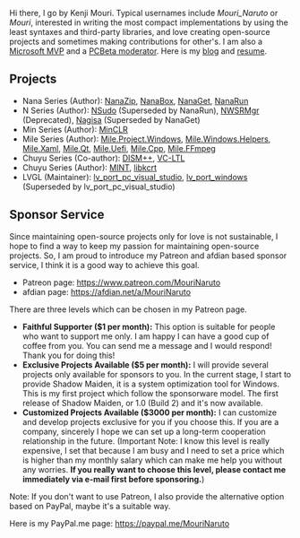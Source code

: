 ﻿Hi there, I go by Kenji Mouri. Typical usernames include *Mouri_Naruto* or
*Mouri*, interested in writing the most compact implementations by using
the least syntaxes and third-party libraries, and love creating open-source
projects and sometimes making contributions for other's. I am also a 
[Microsoft MVP] and a [PCBeta moderator]. Here is my [blog] and [resume].

[blog]: https://mouri.moe/
[resume]: https://mouri.moe/assets/resume/resume_english.pdf
[Microsoft MVP]: https://mvp.microsoft.com/en-us/PublicProfile/5004706?fullName=Kenji%20Mouri
[PCBeta moderator]: https://i.pcbeta.com/home.php?mod=space&uid=3887572&do=profile

## Projects

- Nana Series (Author): [NanaZip], [NanaBox], [NanaGet], [NanaRun]
- N Series (Author): [NSudo] (Superseded by NanaRun), [NWSRMgr] (Deprecated),
  [Nagisa] (Superseded by NanaGet)
- Min Series (Author): [MinCLR]
- Mile Series (Author): [Mile.Project.Windows], [Mile.Windows.Helpers],
  [Mile.Xaml], [Mile.Qt], [Mile.Uefi], [Mile.Cpp], [Mile.FFmpeg]
- Chuyu Series (Co-author): [DISM++], [VC-LTL]
- Chuyu Series (Author): [MINT], [libkcrt]
- LVGL (Maintainer): [lv_port_pc_visual_studio],
  [lv_port_windows] (Superseded by lv_port_pc_visual_studio)

[NanaZip]: https://github.com/M2Team/NanaZip
[NanaBox]: https://github.com/M2Team/NanaBox
[NanaGet]: https://github.com/M2Team/NanaGet
[NanaRun]: https://github.com/M2Team/NanaRun

[NSudo]: https://github.com/M2TeamArchived/NSudo
[NWSRMgr]: https://github.com/M2TeamArchived/NWSRMgr
[Nagisa]: https://github.com/M2TeamArchived/Nagisa

[MinCLR]: https://github.com/M2Team/MinCLR

[Mile.Project.Windows]: https://github.com/ProjectMile/Mile.Project.Windows
[Mile.Windows.Helpers]: https://github.com/ProjectMile/Mile.Windows.Helpers
[Mile.Xaml]: https://github.com/ProjectMile/Mile.Xaml
[Mile.Qt]: https://github.com/ProjectMile/Mile.Qt
[Mile.Uefi]: https://github.com/ProjectMile/Mile.Uefi
[Mile.Cpp]: https://github.com/ProjectMile/Mile.Cpp
[Mile.FFmpeg]: https://github.com/ProjectMile/Mile.FFmpeg

[DISM++]: https://github.com/Chuyu-Team/Dism-Multi-language/releases/latest
[VC-LTL]: https://github.com/Chuyu-Team/VC-LTL5

[MINT]: https://github.com/Chuyu-Team/MINT
[libkcrt]: https://github.com/Chuyu-Team/libkcrt

[lv_port_pc_visual_studio]: https://github.com/lvgl/lv_port_pc_visual_studio
[lv_port_windows]: https://github.com/lvgl/lv_port_windows

## Sponsor Service

Since maintaining open-source projects only for love is not sustainable, I hope
to find a way to keep my passion for maintaining open-source projects. So, I am
proud to introduce my Patreon and afdian based sponsor service, I think it is a good way 
to achieve this goal.

- Patreon page: https://www.patreon.com/MouriNaruto
- afdian page: https://afdian.net/a/MouriNaruto

There are three levels which can be chosen in my Patreon page.

- **Faithful Supporter ($1 per month):** This option is suitable for people
  who want to support me only. I am happy I can have a good cup of coffee from
  you. You can send me a message and I would respond! Thank you for doing this!
- **Exclusive Projects Available ($5 per month):** I will provide several
  projects only available for sponsors to you. In the current stage, I start to
  provide Shadow Maiden, it is a system optimization tool for Windows. This is
  my first project which follow the sponsorware model. The first release of
  Shadow Maiden, or 1.0 (Build 2) and it's now available.
- **Customized Projects Available ($3000 per month):** I can customize and
  develop projects exclusive for you if you choose this. If you are a company,
  sincerely I hope we can set up a long-term cooperation relationship in the
  future. (Important Note: I know this level is really expensive, I set that
  because I am busy and I need to set a price which is higher than my monthly
  salary which can make me help you without any worries. **If you really want
  to choose this level, please contact me immediately via e-mail first before
  sponsoring.**) 

Note: If you don't want to use Patreon, I also provide the alternative option
based on PayPal, maybe it's a suitable way.

Here is my PayPal.me page: https://paypal.me/MouriNaruto
